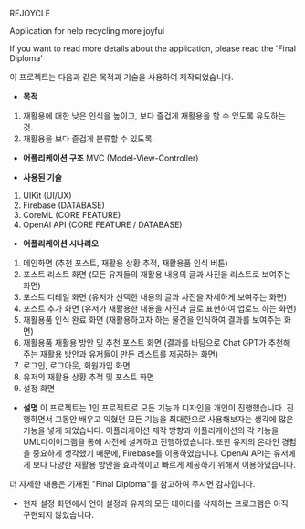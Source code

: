 REJOYCLE

Application for help recycling more joyful

If you want to read more details about the application, please read the 'Final Diploma'

이 프로젝트는 다음과 같은 목적과 기술을 사용하여 제작되었습니다.

- **목적**
1. 재활용에 대한 낮은 인식을 높이고, 보다 즐겁게 재활용을 할 수 있도록 유도하는 것.
2. 재활용을 보다 즐겁게 분류할 수 있도록.

- **어플리케이션 구조**
MVC (Model-View-Controller)

- **사용된 기술**
1. UIKit (UI/UX)
2. Firebase (DATABASE)
3. CoreML (CORE FEATURE)
4. OpenAI API (CORE FEATURE / DATABASE)

- **어플리케이션 시나리오**
1. 메인화면 (추천 포스트, 재활용 상황 추적, 재활용품 인식 버튼)
2. 포스트 리스트 화면 (모든 유저들의 재활용 내용의 글과 사진을 리스트로 보여주는 화면)
3. 포스트 디테일 화면 (유저가 선택한 내용의 글과 사진을 자세하게 보여주는 화면)
4. 포스트 추가 화면 (유저가 재활용한 내용을 사진과 글로 표현하여 업로드 하는 화면)
5. 재활용품 인식 완료 화면 (재활용하고자 하는 물건을 인식하여 결과를 보여주는 화면)
6. 재활용품 재활용 방안 및 추천 포스트 화면 (결과를 바탕으로 Chat GPT가 추천해주는 재활용 방안과 유저들이 만든 리스트를 제공하는 화면)
7. 로그인, 로그아웃, 회원가입 화면
8. 유저의 재활용 상황 추적 및 포스트 화면
9. 설정 화면

- **설명**
이 프로젝트는 1인 프로젝트로 모든 기능과 디자인을 개인이 진행했습니다.
진행하면서 그동안 배우고 익혔던 모든 기능을 최대한으로 사용해보자는 생각에 많은 기능을 넣게 되었습니다.
어플리케이션 제작 방향과 어플리케이션의 각 기능을 UML다이어그램을 통해 사전에 설계하고 진행하였습니다.
또한 유저의 온라인 경험을 중요하게 생각했기 때문에, Firebase를 이용하였습니다.
OpenAI API는 유저에게 보다 다양한 재활용 방안을 효과적이고 빠르게 제공하기 위해서 이용하였습니다.

더 자세한 내용은 기재된 "Final Diploma"를 참고하여 주시면 감사합니다.

* 현재 설정 화면에서 언어 설정과 유저의 모든 데이터를 삭제하는 프로그램은 아직 구현되지 않았습니다.
